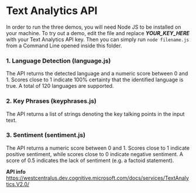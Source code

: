 # Text Analytics API

In order to run the three demos, you will need Node JS to be installed on your machine.
To try out a demo, edit the file and replace ***YOUR_KEY_HERE*** with your Text Analytics API key. Then you can simply run `node filename.js` from a Command Line opened inside this folder.

### 1. Language Detection (language.js)
The API returns the detected language and a numeric score between 0 and 1. Scores close to 1 indicate 100% certainty that the identified language is true. A total of 120 languages are supported.
 
### 2. Key Phrases (keyphrases.js)
The API returns a list of strings denoting the key talking points in the input text.

### 3. Sentiment (sentiment.js)
The API returns a numeric score between 0 and 1. Scores close to 1 indicate positive sentiment, while scores close to 0 indicate negative sentiment. A score of 0.5 indicates the lack of sentiment (e.g. a factoid statement).

**API info** https://westcentralus.dev.cognitive.microsoft.com/docs/services/TextAnalytics.V2.0/